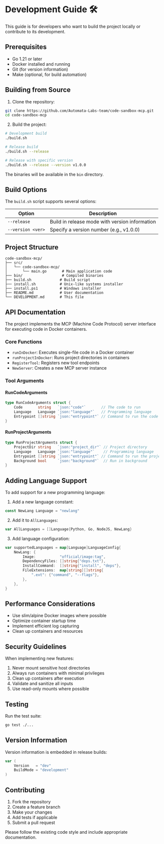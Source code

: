 # Development Guide 🛠️

This guide is for developers who want to build the project locally or contribute to its development.

## Prerequisites

- Go 1.21 or later
- Docker installed and running
- Git (for version information)
- Make (optional, for build automation)

## Building from Source

1. Clone the repository:
```bash
git clone https://github.com/Automata-Labs-team/code-sandbox-mcp.git
cd code-sandbox-mcp
```

2. Build the project:
```bash
# Development build
./build.sh

# Release build
./build.sh --release

# Release with specific version
./build.sh --release --version v1.0.0
```

The binaries will be available in the `bin` directory.

## Build Options

The `build.sh` script supports several options:

| Option | Description |
|--------|-------------|
| `--release` | Build in release mode with version information |
| `--version <ver>` | Specify a version number (e.g., v1.0.0) |

## Project Structure

```
code-sandbox-mcp/
├── src/
│   └── code-sandbox-mcp/
│       └── main.go       # Main application code
├── bin/                  # Compiled binaries
├── build.sh             # Build script
├── install.sh           # Unix-like systems installer
├── install.ps1          # Windows installer
├── README.md            # User documentation
└── DEVELOPMENT.md       # This file
```

## API Documentation

The project implements the MCP (Machine Code Protocol) server interface for executing code in Docker containers.

### Core Functions

- `runInDocker`: Executes single-file code in a Docker container
- `runProjectInDocker`: Runs project directories in containers
- `RegisterTool`: Registers new tool endpoints
- `NewServer`: Creates a new MCP server instance

### Tool Arguments

#### RunCodeArguments
```go
type RunCodeArguments struct {
    Code       string   `json:"code"`       // The code to run
    Language   Language `json:"language"`   // Programming language
    Entrypoint []string `json:"entrypoint"` // Command to run the code
}
```

#### RunProjectArguments
```go
type RunProjectArguments struct {
    ProjectDir string   `json:"project_dir"` // Project directory
    Language   Language `json:"language"`    // Programming language
    Entrypoint []string `json:"entrypoint"` // Command to run the project
    Background bool     `json:"background"`  // Run in background
}
```

## Adding Language Support

To add support for a new programming language:

1. Add a new language constant:
```go
const NewLang Language = "newlang"
```

2. Add it to `AllLanguages`:
```go
var AllLanguages = []Language{Python, Go, NodeJS, NewLang}
```

3. Add language configuration:
```go
var supportedLanguages = map[Language]LanguageConfig{
    NewLang: {
        Image:           "official/image:tag",
        DependencyFiles: []string{"deps.txt"},
        InstallCommand:  []string{"install", "deps"},
        FileExtensions:  map[string][]string{
            ".ext": {"command", "--flags"},
        },
    },
}
```

## Performance Considerations

- Use slim/alpine Docker images where possible
- Optimize container startup time
- Implement efficient log capturing
- Clean up containers and resources

## Security Guidelines

When implementing new features:
1. Never mount sensitive host directories
2. Always run containers with minimal privileges
3. Clean up containers after execution
4. Validate and sanitize all inputs
5. Use read-only mounts where possible

## Testing

Run the test suite:
```bash
go test ./...
```

## Version Information

Version information is embedded in release builds:
```go
var (
    Version   = "dev"
    BuildMode = "development"
)
```

## Contributing

1. Fork the repository
2. Create a feature branch
3. Make your changes
4. Add tests if applicable
5. Submit a pull request

Please follow the existing code style and include appropriate documentation. 